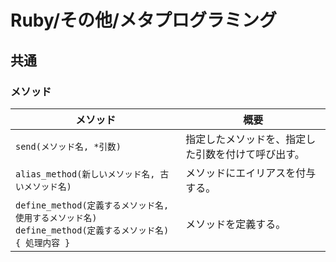 # Ruby/その他/メタプログラミング

## 共通

### メソッド

| メソッド                                                     | 概要                                               |
| ------------------------------------------------------------ | -------------------------------------------------- |
| `send(メソッド名, *引数)`                                    | 指定したメソッドを、指定した引数を付けて呼び出す。 |
| `alias_method(新しいメソッド名, 古いメソッド名)`             | メソッドにエイリアスを付与する。                   |
| `define_method(定義するメソッド名, 使用するメソッド名)`<br/>`define_method(定義するメソッド名) { 処理内容 }` | メソッドを定義する。                               |
